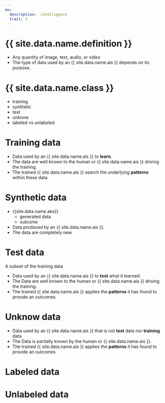 ```yaml
---
mx:
  description:  intelligence
  trail: 2
---
```



# {{ site.data.name.definition }}
- Any quantity of image, text, audio, or video
- The type of data used by an {{ site.data.name.ais }} depends on its purpose.

# {{ site.data.name.class }}
- training
- synthetic
- test
- unknow
- labeled vs unlabeled

# Training data
- Data used by an {{ site.data.name.ais }} to **learn**.
- The data are well known to the human or {{ site.data.name.ais }} driving the training.
- The trained {{ site.data.name.ais }} search the underlying **patterns** within these data.

# Synthetic data
- {{site.data.name.aka}} 
  - generated data
  - outcome
- Data produced by an {{ site.data.name.ais }}.
- The data are completely new.

# Test data
A subset of the training data
- Data used by an {{ site.data.name.ais }} to **test** what it learned.
- The Data are well known to the human or {{ site.data.name.ais }} driving the training.
- The trained {{ site.data.name.ais }} applies the **patterns** it has found to provide an outcomes.

# Unknow data
- Data used by an {{ site.data.name.ais }} that is not **test** data nor **training** data.
- The Data is partially known by the human or {{ site.data.name.ais }}.
- The trained {{ site.data.name.ais }} applies the **patterns** it has found to provide an outcomes.

# Labeled data


# Unlabeled data

